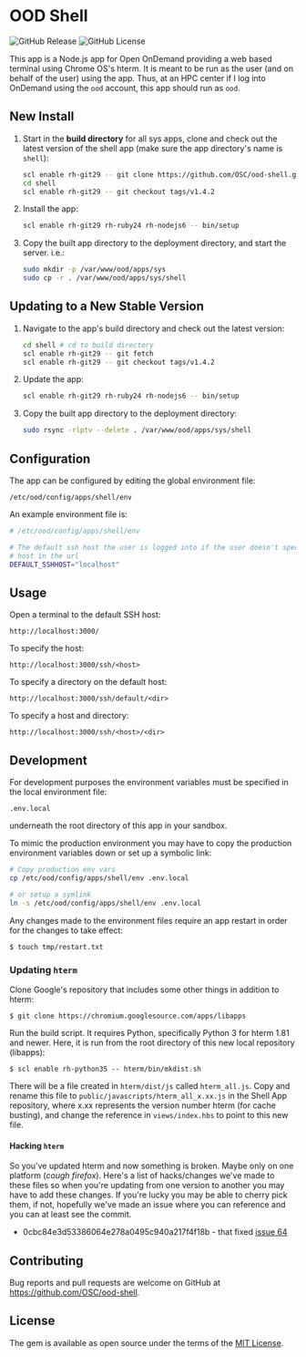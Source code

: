 # OOD Shell

![GitHub Release](https://img.shields.io/github/release/osc/ood-shell.svg)
![GitHub License](https://img.shields.io/github/license/osc/ood-shell.svg)

This app is a Node.js app for Open OnDemand providing a web based terminal
using Chrome OS's hterm. It is meant to be run as the user (and on behalf of
the user) using the app. Thus, at an HPC center if I log into OnDemand using
the `ood` account, this app should run as `ood`.

## New Install

1.  Start in the **build directory** for all sys apps, clone and check out the
    latest version of the shell app (make sure the app directory's name is
    `shell`):

    ```sh
    scl enable rh-git29 -- git clone https://github.com/OSC/ood-shell.git shell
    cd shell
    scl enable rh-git29 -- git checkout tags/v1.4.2
    ```

2.  Install the app:

    ```sh
    scl enable rh-git29 rh-ruby24 rh-nodejs6 -- bin/setup
    ```

3.  Copy the built app directory to the deployment directory, and start the
    server. i.e.:

    ```sh
    sudo mkdir -p /var/www/ood/apps/sys
    sudo cp -r . /var/www/ood/apps/sys/shell
    ```

## Updating to a New Stable Version

1.  Navigate to the app's build directory and check out the latest version:

    ```sh
    cd shell # cd to build directory
    scl enable rh-git29 -- git fetch
    scl enable rh-git29 -- git checkout tags/v1.4.2
    ```

2.  Update the app:

    ```sh
    scl enable rh-git29 rh-ruby24 rh-nodejs6 -- bin/setup
    ```

3.  Copy the built app directory to the deployment directory:

    ```sh
    sudo rsync -rlptv --delete . /var/www/ood/apps/sys/shell
    ```

## Configuration

The app can be configured by editing the global environment file:

```
/etc/ood/config/apps/shell/env
```

An example environment file is:

```sh
# /etc/ood/config/apps/shell/env

# The default ssh host the user is logged into if the user doesn't specify a
# host in the url
DEFAULT_SSHHOST="localhost"
```

## Usage

Open a terminal to the default SSH host:

`http://localhost:3000/`

To specify the host:

`http://localhost:3000/ssh/<host>`

To specify a directory on the default host:

`http://localhost:3000/ssh/default/<dir>`

To specify a host and directory:

`http://localhost:3000/ssh/<host>/<dir>`

## Development

For development purposes the environment variables must be specified in the
local environment file:

```
.env.local
```

underneath the root directory of this app in your sandbox.

To mimic the production environment you may have to copy the production
environment variables down or set up a symbolic link:

```sh
# Copy production env vars
cp /etc/ood/config/apps/shell/env .env.local

# or setup a symlink
ln -s /etc/ood/config/apps/shell/env .env.local
```

Any changes made to the environment files require an app restart in order for
the changes to take effect:

```console
$ touch tmp/restart.txt
```

### Updating `hterm`

Clone Google's repository that includes some other things in addition to hterm:

```console
$ git clone https://chromium.googlesource.com/apps/libapps
```

Run the build script. It requires Python, specifically Python 3 for hterm 1.81 and newer. Here, it is run from the root directory of this new local repository (libapps):

```console
$ scl enable rh-python35 -- hterm/bin/mkdist.sh
```

There will be a file created in `hterm/dist/js` called `hterm_all.js`. Copy and rename this file to `public/javascripts/hterm_all_x.xx.js` in the Shell App repository, where x.xx represents the version number hterm (for cache busting), and change the reference in `views/index.hbs` to point to this new file.

#### Hacking `hterm`

So you've updated hterm and now something is broken.  Maybe only on one platform (*cough firefox*).  Here's a list of hacks/changes we've made to these files so when you're updating from one version to another you may have to add these 
changes. If you're lucky you may be able to cherry pick them, if not, hopefully we've made an issue where you can reference and you can at least see the commit. 

* 0cbc84e3d53386064e278a0495c940a217f4f18b - that fixed [issue 64](https://github.com/OSC/ood-shell/issues/64)

## Contributing

Bug reports and pull requests are welcome on GitHub at
https://github.com/OSC/ood-shell.

## License

The gem is available as open source under the terms of the [MIT
License](http://opensource.org/licenses/MIT).
